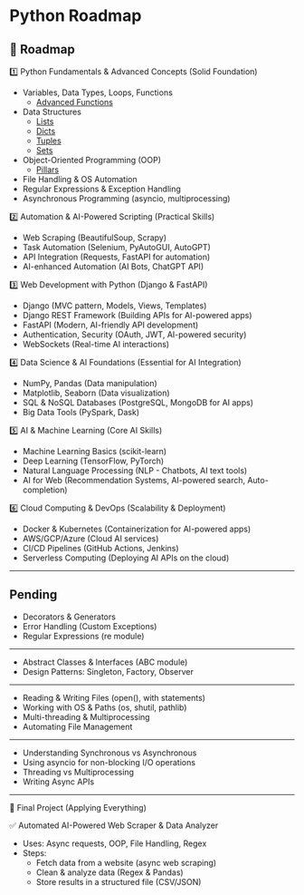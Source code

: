 # Python Roadmap

## 🚀 Roadmap

1️⃣ Python Fundamentals & Advanced Concepts (Solid Foundation)

- Variables, Data Types, Loops, Functions
  - [Advanced Functions](./Functions/Advanced_Functions.md)
- Data Structures
  - [Lists](./Lists/Lists.md)
  - [Dicts](./Dicts/Dicts.md)
  - [Tuples](./Tuples/Tuples.md)
  - [Sets](./Sets/Sets.md)
- Object-Oriented Programming (OOP)
  - [Pillars](./OOP/OOP_Pillars.md)
- File Handling & OS Automation
- Regular Expressions & Exception Handling
- Asynchronous Programming (asyncio, multiprocessing)

2️⃣ Automation & AI-Powered Scripting (Practical Skills)

- Web Scraping (BeautifulSoup, Scrapy)
- Task Automation (Selenium, PyAutoGUI, AutoGPT)
- API Integration (Requests, FastAPI for automation)
- AI-enhanced Automation (AI Bots, ChatGPT API)

3️⃣ Web Development with Python (Django & FastAPI)

- Django (MVC pattern, Models, Views, Templates)
- Django REST Framework (Building APIs for AI-powered apps)
- FastAPI (Modern, AI-friendly API development)
- Authentication, Security (OAuth, JWT, AI-powered security)
- WebSockets (Real-time AI interactions)

4️⃣ Data Science & AI Foundations (Essential for AI Integration)

- NumPy, Pandas (Data manipulation)
- Matplotlib, Seaborn (Data visualization)
- SQL & NoSQL Databases (PostgreSQL, MongoDB for AI apps)
- Big Data Tools (PySpark, Dask)

5️⃣ AI & Machine Learning (Core AI Skills)

- Machine Learning Basics (scikit-learn)
- Deep Learning (TensorFlow, PyTorch)
- Natural Language Processing (NLP - Chatbots, AI text tools)
- AI for Web (Recommendation Systems, AI-powered search, Auto-completion)

6️⃣ Cloud Computing & DevOps (Scalability & Deployment)

- Docker & Kubernetes (Containerization for AI-powered apps)
- AWS/GCP/Azure (Cloud AI services)
- CI/CD Pipelines (GitHub Actions, Jenkins)
- Serverless Computing (Deploying AI APIs on the cloud)

---

## Pending

- Decorators & Generators
- Error Handling (Custom Exceptions)
- Regular Expressions (re module)

---

- Abstract Classes & Interfaces (ABC module)
- Design Patterns: Singleton, Factory, Observer

---

- Reading & Writing Files (open(), with statements)
- Working with OS & Paths (os, shutil, pathlib)
- Multi-threading & Multiprocessing
- Automating File Management

---

- Understanding Synchronous vs Asynchronous
- Using asyncio for non-blocking I/O operations
- Threading vs Multiprocessing
- Writing Async APIs

---

🎯 Final Project (Applying Everything)

✅ Automated AI-Powered Web Scraper & Data Analyzer

- Uses: Async requests, OOP, File Handling, Regex
- Steps:
  - Fetch data from a website (async web scraping)
  - Clean & analyze data (Regex & Pandas)
  - Store results in a structured file (CSV/JSON)
